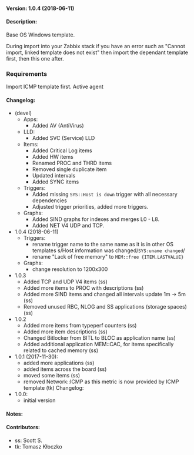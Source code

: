 #### Version: 1.0.4 (2018-06-11)

#### Description:
Base OS Windows template.

During import into your Zabbix stack if you have an error such as "Cannot import, linked template does not exist" then import the dependant template first, then this one after.

### Requirements

Import ICMP template first.
Active agent

#### Changelog:
- (devel)
  - Apps:
    - Added AV (AntiVirus)
  - LLD:
    - Added SVC (Service) LLD
  - Items:
    - Added Critical Log items
    - Added HW items
    - Renamed PROC and THRD items
    - Removed single duplicate item
    - Updated intervals
    - Added SYNC items
  - Triggers:
    - Added missing ```SYS::Host is down``` trigger with all necessary dependencies
    - Adjusted trigger priorities, added more triggers.
  - Graphs:
    - Added SIND graphs for indexes and merges L0 - L8.
    - Added NET V4 UDP and TCP.
- 1.0.4 (2018-06-11)
  - Triggers:
    - rename trigger name to the same name as it is in other OS templates
       s/Host information was changed/```SYS:uname changed```/
    - rename "Lack of free memory" to ```MEM::free {ITEM.LASTVALUE}```
  - Graphs:
    - change resolution to 1200x300
- 1.0.3
  - Added TCP and UDP V4 items (ss)
  - Added more items to PROC with descriptions (ss)
  - Added more SIND items and changed all intervals update 1m -> 5m (ss)
  - Removed unused RBC, NLOG and SS applications (storage spaces) (ss)
- 1.0.2
  - Added more items from typeperf counters (ss)
  - Added more item descriptions (ss)
  - Changed Bitlocker from BITL to BLOC as application name (ss)
  - Added additional application MEM::CAC, for items specifically related to cached memory (ss)
- 1.0.1 (2017-11-30):
  - added more applications (ss)
  - added items across the board (ss)
  - moved some items (ss)
  - removed Network::ICMP as this metric is now provided by ICMP template (tk)
Changelog:
- 1.0.0:
  - initial version

#### Notes:

#### Contributors:
- ss: Scott S.
- tk: Tomasz Kłoczko
